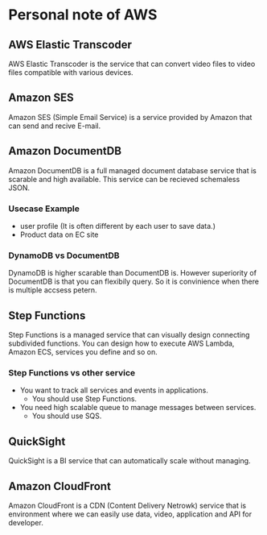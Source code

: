# Personal note of AWS

## AWS Elastic Transcoder
AWS Elastic Transcoder is the service that can convert video files to video files compatible with various devices.

## Amazon SES
Amazon SES (Simple Email Service) is a service provided by Amazon that can send and recive E-mail.

## Amazon DocumentDB
Amazon DocumentDB is a full managed document database service that is scarable and high available.
This service can be recieved schemaless JSON.

### Usecase Example
- user profile (It is often different by each user to save data.)
- Product data on EC site

### DynamoDB vs DocumentDB
DynamoDB is higher scarable than DocumentDB is. However superiority of DocumentDB is that you can flexibily query. So it is convinience when there is multiple accsess petern.

## Step Functions
Step Functions is a managed service that can visually design connecting subdivided functions.
You can design how to execute AWS Lambda, Amazon ECS, services you define and so on.

### Step Functions vs other service
- You want to track all services and events in applications.
    - You should use Step Functions.
- You need high scalable queue to manage messages between services.
    - You should use SQS.

## QuickSight
QuickSight is a BI service that can automatically scale without managing.

## Amazon CloudFront
Amazon CloudFront is a CDN (Content Delivery Netrowk) service that is environment where we can easily use data, video, application and API for developer.
